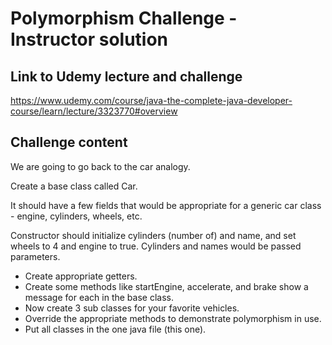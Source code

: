 # Polymorphism Challenge - Instructor solution

## Link to Udemy lecture and challenge

https://www.udemy.com/course/java-the-complete-java-developer-course/learn/lecture/3323770#overview

## Challenge content

We are going to go back to the car analogy.

Create a base class called Car.

It should have a few fields that would be appropriate for a generic car class - engine, cylinders, wheels, etc.

Constructor should initialize cylinders (number of) and name, and set wheels to 4 and engine to true. Cylinders and names would be passed parameters.

- Create appropriate getters.
- Create some methods like startEngine, accelerate, and brake show a message for each in the base class.
- Now create 3 sub classes for your favorite vehicles.
- Override the appropriate methods to demonstrate polymorphism in use.
- Put all classes in the one java file (this one).
